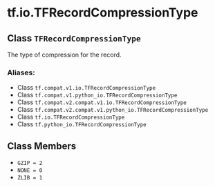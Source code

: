 <div itemscope itemtype="http://developers.google.com/ReferenceObject">
<meta itemprop="name" content="tf.io.TFRecordCompressionType" />
<meta itemprop="path" content="Stable" />
<meta itemprop="property" content="GZIP"/>
<meta itemprop="property" content="NONE"/>
<meta itemprop="property" content="ZLIB"/>
</div>

# tf.io.TFRecordCompressionType

## Class `TFRecordCompressionType`

The type of compression for the record.



### Aliases:

* Class `tf.compat.v1.io.TFRecordCompressionType`
* Class `tf.compat.v1.python_io.TFRecordCompressionType`
* Class `tf.compat.v2.compat.v1.io.TFRecordCompressionType`
* Class `tf.compat.v2.compat.v1.python_io.TFRecordCompressionType`
* Class `tf.io.TFRecordCompressionType`
* Class `tf.python_io.TFRecordCompressionType`

<!-- Placeholder for "Used in" -->


## Class Members

* `GZIP = 2` <a id="GZIP"></a>
* `NONE = 0` <a id="NONE"></a>
* `ZLIB = 1` <a id="ZLIB"></a>
